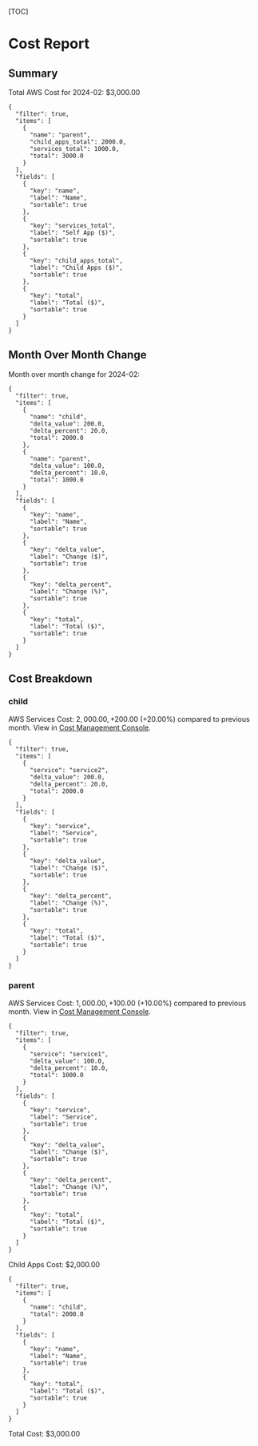 [TOC]

# Cost Report

## Summary

Total AWS Cost for 2024-02: $3,000.00

```json:table
{
  "filter": true,
  "items": [
    {
      "name": "parent",
      "child_apps_total": 2000.0,
      "services_total": 1000.0,
      "total": 3000.0
    }
  ],
  "fields": [
    {
      "key": "name",
      "label": "Name",
      "sortable": true
    },
    {
      "key": "services_total",
      "label": "Self App ($)",
      "sortable": true
    },
    {
      "key": "child_apps_total",
      "label": "Child Apps ($)",
      "sortable": true
    },
    {
      "key": "total",
      "label": "Total ($)",
      "sortable": true
    }
  ]
}
```

## Month Over Month Change

Month over month change for 2024-02:

```json:table
{
  "filter": true,
  "items": [
    {
      "name": "child",
      "delta_value": 200.0,
      "delta_percent": 20.0,
      "total": 2000.0
    },
    {
      "name": "parent",
      "delta_value": 100.0,
      "delta_percent": 10.0,
      "total": 1000.0
    }
  ],
  "fields": [
    {
      "key": "name",
      "label": "Name",
      "sortable": true
    },
    {
      "key": "delta_value",
      "label": "Change ($)",
      "sortable": true
    },
    {
      "key": "delta_percent",
      "label": "Change (%)",
      "sortable": true
    },
    {
      "key": "total",
      "label": "Total ($)",
      "sortable": true
    }
  ]
}
```

## Cost Breakdown

### child

AWS Services Cost: $2,000.00, +$200.00 (+20.00%) compared to previous month.
View in [Cost Management Console](https://console.redhat.com/openshift/cost-management/explorer?dateRangeType=previous_month&filter[limit]=10&filter[offset]=0&filter_by[tag:app]=child&group_by[service]=*&order_by[cost]=desc&perspective=aws).

```json:table
{
  "filter": true,
  "items": [
    {
      "service": "service2",
      "delta_value": 200.0,
      "delta_percent": 20.0,
      "total": 2000.0
    }
  ],
  "fields": [
    {
      "key": "service",
      "label": "Service",
      "sortable": true
    },
    {
      "key": "delta_value",
      "label": "Change ($)",
      "sortable": true
    },
    {
      "key": "delta_percent",
      "label": "Change (%)",
      "sortable": true
    },
    {
      "key": "total",
      "label": "Total ($)",
      "sortable": true
    }
  ]
}
```

### parent

AWS Services Cost: $1,000.00, +$100.00 (+10.00%) compared to previous month.
View in [Cost Management Console](https://console.redhat.com/openshift/cost-management/explorer?dateRangeType=previous_month&filter[limit]=10&filter[offset]=0&filter_by[tag:app]=parent&group_by[service]=*&order_by[cost]=desc&perspective=aws).

```json:table
{
  "filter": true,
  "items": [
    {
      "service": "service1",
      "delta_value": 100.0,
      "delta_percent": 10.0,
      "total": 1000.0
    }
  ],
  "fields": [
    {
      "key": "service",
      "label": "Service",
      "sortable": true
    },
    {
      "key": "delta_value",
      "label": "Change ($)",
      "sortable": true
    },
    {
      "key": "delta_percent",
      "label": "Change (%)",
      "sortable": true
    },
    {
      "key": "total",
      "label": "Total ($)",
      "sortable": true
    }
  ]
}
```

Child Apps Cost: $2,000.00

```json:table
{
  "filter": true,
  "items": [
    {
      "name": "child",
      "total": 2000.0
    }
  ],
  "fields": [
    {
      "key": "name",
      "label": "Name",
      "sortable": true
    },
    {
      "key": "total",
      "label": "Total ($)",
      "sortable": true
    }
  ]
}
```

Total Cost: $3,000.00
